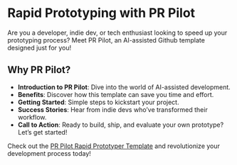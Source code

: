 # Rapid Prototyping with PR Pilot

Are you a developer, indie dev, or tech enthusiast looking to speed up your prototyping process? Meet PR Pilot, an AI-assisted Github template designed just for you!

## Why PR Pilot?

- **Introduction to PR Pilot**: Dive into the world of AI-assisted development.
- **Benefits**: Discover how this template can save you time and effort.
- **Getting Started**: Simple steps to kickstart your project.
- **Success Stories**: Hear from indie devs who’ve transformed their workflow.
- **Call to Action**: Ready to build, ship, and evaluate your own prototype? Let’s get started!

Check out the [PR Pilot Rapid Prototyper Template](https://github.com/PR-Pilot-AI/rapid-prototyper) and revolutionize your development process today!